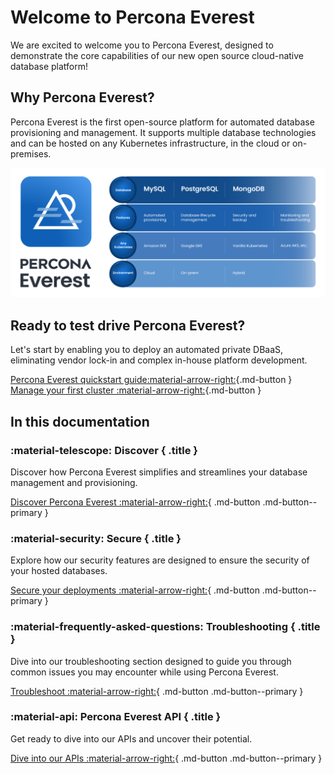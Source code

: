 # Welcome to Percona Everest

We are excited to welcome you to Percona Everest, designed to demonstrate the core capabilities of our new open source cloud-native database platform!


## Why Percona Everest?

Percona Everest is the first open-source platform for automated database provisioning and management. It supports multiple database technologies and can be hosted on any Kubernetes infrastructure, in the cloud or on-premises.

![!image](images/Percona_Everest_docs.png)
  
## Ready to test drive Percona Everest?

Let's start by enabling you to deploy an automated private DBaaS, eliminating vendor lock-in and complex in-house platform development. 

[Percona Everest quickstart guide:material-arrow-right:](quickstart-guide/quick-install.md){.md-button }  [Manage your first cluster :material-arrow-right:](use/db_provision.md){.md-button }



## In this documentation

<div data-grid markdown><div data-banner markdown>

### :material-telescope: Discover { .title }

Discover how Percona Everest simplifies and streamlines your database management and provisioning.

[Discover Percona Everest :material-arrow-right:](features.md){ .md-button .md-button--primary }

</div><div data-banner markdown>

### :material-security: Secure { .title }

Explore how our security features are designed to ensure the security of your hosted databases.

[Secure your deployments :material-arrow-right:](administer/Idp_integration.md){ .md-button .md-button--primary }

</div><div data-banner markdown>

### :material-frequently-asked-questions: Troubleshooting { .title }

Dive into our troubleshooting section designed to guide you through common issues you may encounter while using Percona Everest.

[Troubleshoot :material-arrow-right:](troubleshoot/troubleshoot.md){ .md-button .md-button--primary }

</div><div data-banner markdown>


### :material-api: Percona Everest API { .title }

Get ready to dive into our APIs and uncover their potential.

[Dive into our APIs :material-arrow-right:](https://percona-everest.readme.io/reference/getkubernetesclusterresources){ .md-button .md-button--primary }

</div>
</div>